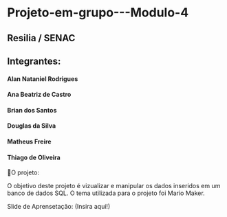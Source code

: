 # Projeto-em-grupo---Modulo-4

## Resilia / SENAC
## Integrantes:
#### Alan Nataniel Rodrigues
#### Ana Beatriz de Castro
#### Brian dos Santos
#### Douglas da Silva
#### Matheus Freire
#### Thiago de Oliveira


📜O projeto:

O objetivo deste projeto é vizualizar e manipular os dados inseridos em um banco de dados SQL.
O tema utilizada para o projeto foi Mario Maker.

Slide de Aprensetação:
(Insira aqui!)
